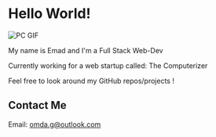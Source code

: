 # Hello World!

![PC GIF](https://www.artstation.com/artwork/GXwZgz)

My name is Emad and I'm a Full Stack Web-Dev

Currently working for a web startup called: The Computerizer

Feel free to look around my GitHub repos/projects !

## Contact Me

Email: <omda.g@outlook.com>

